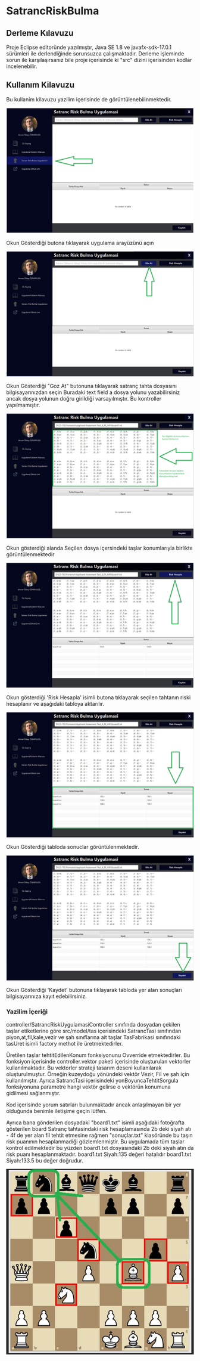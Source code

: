 # SatrancRiskBulma


## Derleme Kılavuzu

  Proje Eclipse editoründe yazılmıştır, Java SE 1.8 ve javafx-sdk-17.0.1 sürümleri ile derlendiğinde sorunsuzca çalışmaktadır.
  Derleme işleminde sorun ile karşılaşırsanız bile proje içerisinde ki "src" dizini içerisinden kodlar incelenebilir. 


## Kullanım Kilavuzu
  
  Bu kullanim kilavuzu yazilim içerisinde de görüntülenebilinmektedir. 
  
 
 ![Kullanim Kilavuzu 1](https://github.com/AhmetOzkarsligil/SatrancRiskBulma/blob/master/src/images/userGuide/0.jpg)
 
 Okun Gösterdiği butona tıklayarak uygulama arayüzünü açın
  
  
  
  
  ![Kullanim Kilavuzu 2](https://github.com/AhmetOzkarsligil/SatrancRiskBulma/blob/master/src/images/userGuide/1.jpg)
  
  Okun Gösterdiği "Goz At" butonuna tıklayarak satranç tahta dosyasını bilgisayarınızdan seçin 
	Buradaki text field a dosya yolunu yazabilirsiniz ancak dosya yolunun doğru girildiği varsayılmıştır. Bu kontroller yapılmamıştır.
  
  
  
 
 ![Kullanim Kilavuzu 3](https://github.com/AhmetOzkarsligil/SatrancRiskBulma/blob/master/src/images/userGuide/2.png)
  
  Okun gösterdiği alanda Seçilen dosya içersindeki taşlar konumlarıyla birlikte görüntülenmektedir
  
  


![Kullanim Kilavuzu 4](https://github.com/AhmetOzkarsligil/SatrancRiskBulma/blob/master/src/images/userGuide/3.jpg)
  
  Okun gösterdiği 'Risk Hesapla' isimli butona tıklayarak seçilen tahtanın riski hesaplanır ve aşağıdaki tabloya aktarılır.
  
  
  
 
 ![Kullanim Kilavuzu 4](https://github.com/AhmetOzkarsligil/SatrancRiskBulma/blob/master/src/images/userGuide/4.jpg)
  
  Okun Gösterdiği tabloda sonuclar görüntülenmektedir.
  
  
  
  
  ![Kullanim Kilavuzu 4](https://github.com/AhmetOzkarsligil/SatrancRiskBulma/blob/master/src/images/userGuide/5.jpg)
 
  Okun Gösterdiği 'Kaydet' butonuna tıklayarak tabloda yer alan sonuçları bilgisayarınıza kayıt edebilirsiniz.
  
### Yazilim İçeriği
   
   controller/SatrancRiskUygulamasiController sınıfında dosyadan çekilen taşlar etiketlerine göre src/model/tas içerisindeki SatrancTasi sınıfından  piyon,at,fil,kale,vezir ve şah sınıflarına ait taşlar TasFabrikasi sınıfındaki tasUret isimli factory methot ile üretmektedirler.
   
   Üretilen taşlar tehtitEdilenKonum fonksiyonunu Ovverride etmektedirler. Bu fonksiyon içerisinde controller.vektor paketi içerisinde oluşturulan vektorler kullanılmaktadır. 
Bu vektorler strateji tasarım deseni kullanılarak oluşturulmuştur. Örneğin kuzeydoğu yönündeki vektör Vezir, Fil ve şah için kullanılmıştır. Ayrıca SatrancTasi içerisindeki yonBoyuncaTehtitSorgula fonksiyonuna parametre hangi vektör gelirse o vektörün konumuna gidilmesi sağlanmıştır. 

Kod içerisinde yorum satırları bulunmaktadır ancak anlaşılmayan bir yer olduğunda benimle iletişime geçin lütfen.
   

Ayrıca bana gönderilen dosyadaki  "board1.txt" isimli aşağıdaki fotoğrafta gösterilen board Satranç tahtasindaki risk hesaplamasında 2b deki siyah atı - 4f de 
yer alan fil tehtit etmesine rağmen  "sonuçlar.txt"  klasöründe bu taşın risk puanının hesaplanmadiği gözlemlenmiştir. 
Bu uygulamada tüm taşlar kontrol edilmektedir bu yüzden board1.txt dosyasındaki  2b deki siyah atın da risk puanı 
hesaplanmaktadır. 
board1.txt		Siyah:135		değeri hatalıdır
board1.txt		Siyah:133.5		bu değer doğrudur.

![Hatali Board](https://github.com/AhmetOzkarsligil/SatrancRiskBulma/blob/master/hataliBoard.jpg)

